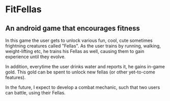 # FitFellas
## An android game that encourages fitness

In this game the user gets to unlock various fun, cool, cute sometimes frightning creatures called "Fellas".
As the user trains by running, walking, weight-lifting etc, he trains his Fellas as well,
causing them to gain experience until they evolve.

In addition, everytime the user drinks water and reports it, he gains in-game gold.
This gold can be spent to unlock new fellas (or other yet-to-come features).

In the future, I expect to develop a combat mechanic, such that two users can battle, using their Fellas.
